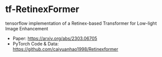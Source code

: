 # tf-RetinexFormer
tensorflow implementation of a Retinex-based Transformer for Low-light Image Enhancement

 - Paper: https://arxiv.org/abs/2303.06705
 - PyTorch Code & Data: https://github.com/caiyuanhao1998/Retinexformer
